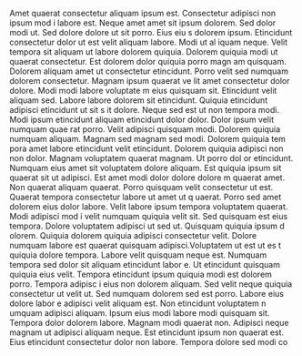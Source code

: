 Amet quaerat consectetur aliquam ipsum est. Consectetur adipisci non ipsum mod
i labore est. Neque amet amet sit ipsum dolorem. Sed dolor modi ut. Sed dolore dolore ut sit porro. Eius eiu
s dolorem ipsum. Etincidunt consectetur dolor ut est velit aliquam labore. Modi ut al
iquam neque. Velit tempora sit aliquam ut labore dolorem quiquia.  Dolorem quiquia modi ut quaerat consectetur. Est dolorem dolor quiquia porro magn
am quisquam. Dolorem aliquam amet ut consectetur etincidunt. Porro velit sed numquam dolorem consectetur. Magnam ipsum quaerat ve
lit amet consectetur dolor dolore. Modi modi labore voluptate
m eius quisquam sit. Etincidunt velit aliquam sed. Labore labore dolorem sit etincidunt. Quiquia etincidunt adipisci etincidunt ut sit s
it dolore.  Neque sed est ut non tempora modi. Modi ipsum etincidunt aliquam etincidunt dolor dolor. Dolor ipsum velit numquam quae
rat porro. Velit adipisci quisquam modi. Dolorem quiquia numquam aliquam. Magnam sed magnam sed modi.  Dolorem quiquia tem
pora amet labore etincidunt velit etincidunt. Dolorem quiquia adipisci non non dolor. Magnam voluptatem quaerat magnam. Ut porro dol
or etincidunt. Numquam eius amet sit voluptatem dolore aliquam. Est quiquia ipsum sit quaerat sit ut adipisci. Est amet modi dolor dolore dolore
m quaerat amet. Non quaerat aliquam quaerat. Porro quisquam velit consectetur ut est. Quaerat tempora consectetur labore ut amet ut q
uaerat.  Porro sed amet dolorem eius dolor labore. Velit labore ipsum tempora voluptatem quaerat. Modi adipisci mod
i velit numquam quiquia velit sit. Sed quisquam est eius tempora. Dolore voluptatem adipisci ut sed ut. Quisquam quiquia ipsum d
olorem. Quiquia dolorem quiquia adipisci consectetur velit. Dolore numquam labore est quaerat quisquam adipisci.Voluptatem ut est ut es
t quiquia dolore tempora. Labore velit quisquam neque est. Numquam tempora sed dolor sit aliquam etincidunt labor
e. Ut etincidunt quisquam quiquia eius velit. Tempora etincidunt ipsum quiquia modi est dolorem porro.  Tempora adipisc
i eius non dolorem aliquam. Sed velit neque quiquia consectetur ut velit ut. Sed numquam dolorem sed est porro. Labore eius dolore labor
e adipisci velit aliquam est. Non etincidunt voluptatem n
umquam adipisci aliquam.  Ipsum eius modi labore modi quisquam sit. Tempora dolor dolorem labore. Magnam modi quaerat non. Adipisci
 neque magnam ut adipisci aliquam neque. Est etincidunt ipsum non quaerat est. Eius etincidunt consectetur dolor non labore. Tempora dolore sed modi co

